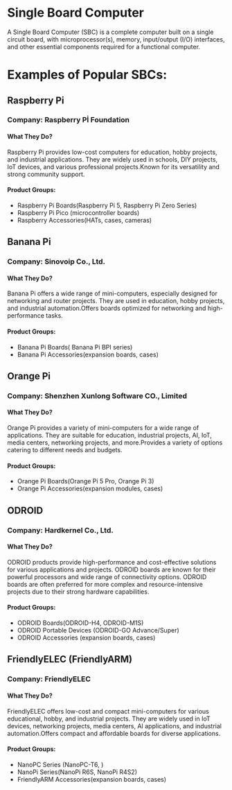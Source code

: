 # Single Board Computer 


A Single Board Computer (SBC) is a complete computer built on a single circuit board, with microprocessor(s), memory, input/output (I/O) interfaces, and other essential components required for a functional computer. 


# Examples of Popular SBCs:


## Raspberry Pi


### Company: Raspberry Pİ Foundation


#### What They Do?


Raspberry Pi provides low-cost computers for education, hobby projects, and industrial applications. They are widely used in schools, DIY projects, IoT devices, and various professional projects.Known for its versatility and strong community support.


#### Product Groups: 


- Raspberry Pi Boards(Raspberry Pi 5, Raspberry Pi Zero Series)
- Raspberry Pi Pico (microcontroller boards)
- Raspberry Accessories(HATs, cases, cameras)






## Banana Pi


### Company: Sinovoip Co., Ltd.


#### What They Do?


Banana Pi offers a wide range of mini-computers, especially designed for networking and router projects. They are used in education, hobby projects, and industrial automation.Offers boards optimized for networking and high-performance tasks.


#### Product Groups: 


- Banana Pi Boards( Banana Pi BPI series)
- Banana Pi Accessories(expansion boards, cases)




## Orange Pi


### Company: Shenzhen Xunlong Software CO., Limited


#### What They Do?


Orange Pi provides a variety of mini-computers for a wide range of applications. They are suitable for education, industrial projects, AI, IoT, media centers, networking projects, and more.Provides a variety of options catering to different needs and budgets.


#### Product Groups: 


- Orange Pi Boards(Orange Pi 5 Pro, Orange Pi 3)
- Orange Pi Accessories(expansion modules, cases)




## ODROID 


### Company: Hardkernel Co., Ltd.


#### What They Do?


ODROID products provide high-performance and cost-effective solutions for various applications and projects. ODROID boards are known for their powerful processors and wide range of connectivity options. ODROID boards are often preferred for more complex and resource-intensive projects due to their strong hardware capabilities.

#### Product Groups: 


- ODROID Boards(ODROID-H4, ODROID-M1S)
- ODROID Portable Devices (ODROID-GO Advance/Super)
- ODROID Accessories (expansion boards, cases)




## FriendlyELEC (FriendlyARM)


### Company: FriendlyELEC


#### What They Do?


FriendlyELEC offers low-cost and compact mini-computers for various educational, hobby, and industrial projects. They are widely used in IoT devices, networking projects, media centers, AI applications, and industrial automation.Offers compact and affordable boards for diverse applications.


#### Product Groups: 


- NanoPC Series (NanoPC-T6, )
- NanoPi Series(NanoPi R6S, NanoPi R4S2)
- FriendlyARM Accessories(expansion boards, cases)

